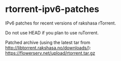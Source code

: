 rtorrent-ipv6-patches
=====================

IPv6 patches for recent versions of rakshasa rTorrent.

Do not use HEAD if you plan to use ruTorrent.


Patched archive (using the latest tar from http://libtorrent.rakshasa.no/downloads/): https://flowerserv.net/upload/rtorrent.tar.gz
